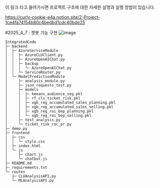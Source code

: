 이 링크 타고 들어가시면 프로젝트 구조에 대한 자세한 설명과 실행 방법이 있습니다.

https://curly-cookie-e4a.notion.site/2-Project-1ce4fa74154b80c4bedbd1cdc40bde25

#2025_4_7 : 챗봇 기능 구현
![image](https://github.com/user-attachments/assets/912a38a1-b2db-4855-ab36-5a5f48974b57)

```
IntegratedCode
├─ backend
│  ├─ AzureServiceModule
│  │  ├─ AzureCLUClient.py
│  │  ├─ AzureOpenAIChat.py
│  │  ├─ backup
│  │  │  └─ AzureOpenAIChat.py
│  │  └─ ServiceRouter.py
│  └─ ModelPredictionModule
│     ├─ analysis_module.py
│     ├─ json_requests_test.py
│     ├─ models
│     │  ├─ kmeans_audience_seg.pkl
│     │  ├─ rf_cls_ticket_risk.pkl
│     │  ├─ xgb_reg_accumulated_sales_planning.pkl
│     │  ├─ xgb_reg_accumulated_sales_selling.pkl
│     │  ├─ xgb_reg_roi_bep_planning.pkl
│     │  └─ xgb_reg_roi_bep_selling.pkl
│     ├─ test_analysis.py
│     └─ ticket_risk_roc_pr.py
├─ demo.py
├─ frontend
│  ├─ css
│  │  └─ style.css
│  ├─ index.html
│  └─ js
│     ├─ chart.js
│     └─ chatbot.js
├─ README.md
├─ requirements.txt
└─ routes
   ├─ CLUAnalysisAPI.py
   └─ MLAnalysisAPI.py

```